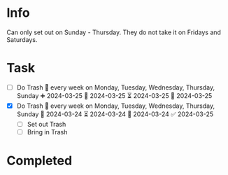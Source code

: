 # Info
Can only set out on Sunday - Thursday. They do not take it on Fridays and Saturdays.
# Task
- [ ] Do Trash 🔁 every week on Monday, Tuesday, Wednesday, Thursday, Sunday ➕ 2024-03-25 🛫 2024-03-25 ⏳ 2024-03-25 📅 2024-03-25
- [x] Do Trash 🔁 every week on Monday, Tuesday, Wednesday, Thursday, Sunday 🛫 2024-03-24 ⏳ 2024-03-24 📅 2024-03-24 ✅ 2024-03-25
	- [ ] Set out Trash
	- [ ] Bring in Trash

# Completed